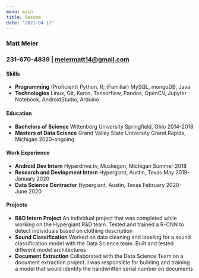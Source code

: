 ```yaml
---
menu: main
title: Resume
date: "2021-04-17"
---
```

### Matt Meier
### 231-670-4839 | meiermatt14@gmail.com


#### Skills

* **Programming** (Proficient) Python, R; (Familiar) MySQL, mongoDB, Java
* **Technologies** Linux, Git, Keras, Tensorflow, Pandas, OpenCV, Jupyter Notebook, AndroidStudio, Arduino

#### Education

* **Bachelors of Science** Wittenberg University Springfield, Ohio 2014-2018 
* **Masters of Data Science** Grand Valley State University Grand Rapids, Michigan 2020-ongoing 


#### Work Experience

* **Android Dev Intern** Hyperdrive.tv, Muskegon, Michigan Summer 2018
* **Research and Devlopment Intern** Hypergiant, Austin, Texas May 2019-January 2020
* **Data Science Contractor** Hypergiant, Austin, Texas February 2020-June 2020

#### Projects

* **R&D Intern Project** An individual project that was completed while working on the Hypergiant R&D team. Tested and trained a R-CNN to detect individuals based on clothing description
* **Sound Classification** Worked on data cleaning and labeling for a sound classification model with the Data Science team. Built and tested different model architectures
* **Document Extraction** Collaborated with the Data Science Team on a document extraction project. I was responsible for building and training a model that would identify the handwritten serial number on documents


